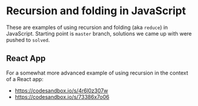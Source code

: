 # Recursion and folding in JavaScript

These are examples of using recursion and folding (aka `reduce`) in JavaScript. Starting point is `master` branch, solutions we came up with were pushed to `solved`.

## React App

For a somewhat more advanced example of using recursion in the context of a React app: 
- https://codesandbox.io/s/4r6l0z307w
- https://codesandbox.io/s/73386x7o06
